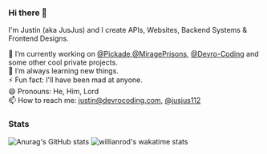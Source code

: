 ### Hi there 👋
I'm Justin (aka JusJus) and I create APIs, Websites, Backend Systems & Frontend Designs.  

🔭 I’m currently working on [@Pickade](https://github.com/Pickade),[@MiragePrisons](https://github.com/MiragePrisons), [@Devro-Coding](https://github.com/Devro-Coding) and some other cool private projects.<br>
🌱 I’m always learning new things.<br>
⚡ Fun fact: I'll have been mad at anyone.<br>
😄 Pronouns: He, Him, Lord<br>
📫 How to reach me: justin@devrocoding.com, [@jusjus112](https://github.com/jusjus112)<br>

### Stats
![Anurag's GitHub stats](https://github-readme-stats.vercel.app/api?username=jusjus112&show_icons=true&theme=radical&count_private=true&hide_border=true&include_all_commits=true)
![willianrod's wakatime stats](https://github-readme-stats.vercel.app/api/wakatime?username=JusJusOneOneTwo&show_icons=true&theme=radical&layout=compact)


<!--
**jusjus112/jusjus112** is a ✨ _special_ ✨ repository because its `README.md` (this file) appears on your GitHub profile.
[![Anurag's GitHub stats](https://github-readme-stats.vercel.app/api?username=jusjus112&show_icons=true&theme=radical)]

Here are some ideas to get you started:

- 🔭 I’m currently working on ...
- 🌱 I’m currently learning ...
- 👯 I’m looking to collaborate on ...
- 🤔 I’m looking for help with ...
- 💬 Ask me about ...
- 📫 How to reach me: ...
- 😄 Pronouns: ...
- ⚡ Fun fact: ...
-->
